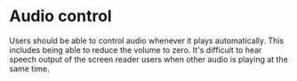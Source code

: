 # Audio control

Users should be able to control audio whenever it plays automatically. This includes being able to reduce the volume to zero. It's difficult to hear speech output of the screen reader users when other audio is playing at the same time.
